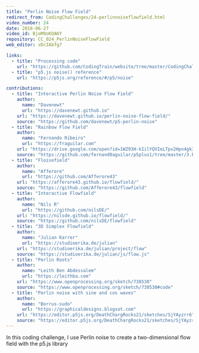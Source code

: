 ```yaml
---
title: "Perlin Noise Flow Field"
redirect_from: CodingChallenges/24-perlinnoiseflowfield.html
video_number: 24
date: 2016-06-27
video_id: BjoM9oKOAKY
repository: CC_024_PerlinNoiseFlowField
web_editor: vDcIAbfg7

links:
  - title: "Processing code"
    url: "https://github.com/CodingTrain/website/tree/master/CodingChallenges/CC_024_PerlinNoiseFlowField_Processing"
  - title: "p5.js noise() reference"
    url: "https://p5js.org/reference/#/p5/noise"

contributions:
  - title: "Interactive Perlin Noise Flow Field"
    author:
      name: "Davenewt"
      url: "https://davenewt.github.io"
    url: "https://davenewt.github.io/perlin-noise-flow-field/"
    source: "https://github.com/davenewt/p5-perlin-noise"
  - title: "Rainbow Flow Field"
    author:
      name: "Fernando Ribeiro"
      url: "https://fraguilar.com"
    url: "https://drive.google.com/open?id=1WZ93H-kIilYQVIeLTpv2Hpn4gk36xaTS"
    source: "https://github.com/fernand0aguilar/p5plus1/tree/master/3.Projects/06.RainbowFlowField"
  - title: "Floisefield"
    author:
      name: "Afferore"
      url: "https://github.com/Afferore43"
    url: "https://afferore43.github.io/flowfield/"
    source: "https://github.com/Afferore43/flowfield"
  - title: "Interactive Flowfield"
    author:
      name: "Nils R"
      url: "https://github.com/nilsDE/"
    url: "https://nilsde.github.io/flowfield/"
    source: "https://github.com/nilsDE/flowfield"
  - title: "3D Simplex Flowfield"
    author:
      name: "Julian Karrer"
      url: "https://studioerika.de/julian"
    url: "https://studioerika.de/julian/project/flow"
    source: "https://studioerika.de/julian/js/flow.js"
  - title: "Perlin Roots"
    author:
      name: "Leith Ben Abdessalem"
      url: "https://leithba.com"
    url: "https://www.openprocessing.org/sketch/738530"
    source: "https://www.openprocessing.org/sketch/738530#code"
  - title: "Perlin noise with sine and cos waves"
    author:
      name: "Borrus-sudo"
      url: "https://graphicaldesigns.blogsot.com"
    url: "https://editor.p5js.org/DeathChargRocks21/sketches/SjYAyzrr6"
    source: "https://editor.p5js.org/DeathChargRocks21/sketches/SjYAyzrr6"
---
```


In this coding challenge, I use Perlin noise to create a two-dimensional flow field with the p5.js library
